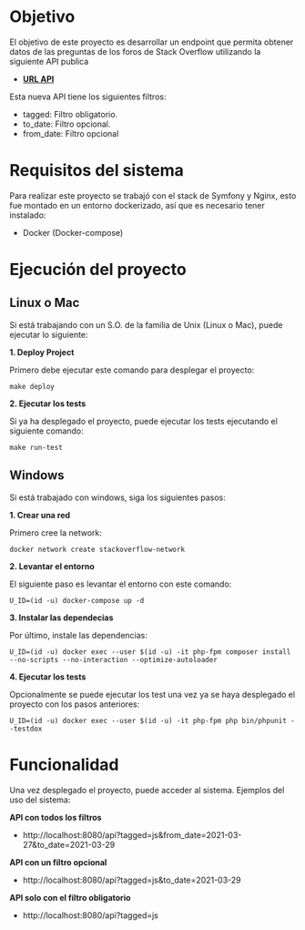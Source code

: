 # Objetivo

El objetivo de este proyecto es desarrollar un endpoint que permita obtener datos de las preguntas de los foros de Stack Overflow utilizando la siguiente API publica

* [**URL API**](https://api.stackexchange.com/docs/questions)

Esta nueva API tiene los siguientes filtros:
* tagged: Filtro obligatorio.
* to_date: Filtro opcional.
* from_date: Filtro opcional


# Requisitos del sistema

Para realizar este proyecto se trabajó con el stack de Symfony y Nginx, esto fue montado en un entorno dockerizado, así que es necesario tener instalado:
* Docker (Docker-compose)

# Ejecución del proyecto

## **Linux o Mac**
Si está trabajando con un S.O. de la familia de Unix (Linux o Mac), puede ejecutar lo siguiente:

**1. Deploy Project**

Primero debe ejecutar este comando para desplegar el proyecto:
```
make deploy
```

**2. Ejecutar los tests**

Si ya ha desplegado el proyecto, puede ejecutar los tests ejecutando el siguiente comando:
```
make run-test
```

## **Windows**

Si está trabajado con windows, siga los siguientes pasos:

**1. Crear una red**

Primero cree la network:
```
docker network create stackoverflow-network
```

**2. Levantar el entorno**

El siguiente paso es levantar el entorno con este comando:
```
U_ID=(id -u) docker-compose up -d
```

**3. Instalar las dependecias**

Por último, instale las dependencias:
```
U_ID=(id -u) docker exec --user $(id -u) -it php-fpm composer install --no-scripts --no-interaction --optimize-autoloader
```

**4. Ejecutar los tests**

Opcionalmente se puede ejecutar los test una vez ya se haya desplegado el proyecto con los pasos anteriores:
```
U_ID=(id -u) docker exec --user $(id -u) -it php-fpm php bin/phpunit --testdox
```

# Funcionalidad

Una vez desplegado el proyecto, puede acceder al sistema.
Ejemplos del uso del sistema:

**API con todos los filtros**

* http://localhost:8080/api?tagged=js&from_date=2021-03-27&to_date=2021-03-29

**API con un filtro opcional**

* http://localhost:8080/api?tagged=js&to_date=2021-03-29

**API solo con el filtro obligatorio**

* http://localhost:8080/api?tagged=js

